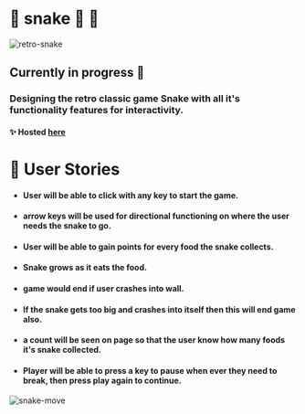 # 🐍 snake 📱 🎲

![retro-snake](https://user-images.githubusercontent.com/45575016/162537232-06673fd6-3aed-4e9a-8a2a-c3e44ae6077c.gif)


## Currently in progress 🐍

### Designing the retro classic game Snake with all it's functionality features for interactivity.

#### ✨ Hosted [here](https://pjsalter.github.io/snake)

# 🍎 User Stories

- #### User will be able to click with any key to start the game.
- #### arrow keys will be used for directional functioning on where the user needs the snake to go.
- #### User will be able to gain points for every food the snake collects.
- #### Snake grows as it eats the food.
- #### game would end if user crashes into wall.
- #### If the snake gets too big and crashes into itself then this will end game also.
- #### a count will be seen on page so that the user know how many foods it's snake collected.
- #### Player will be able to press a key to pause when ever they need to break, then press play again to continue.

![snake-move](https://user-images.githubusercontent.com/45575016/162537257-c25e8943-8b1e-4d0c-8222-53dd13c2c86d.gif)
